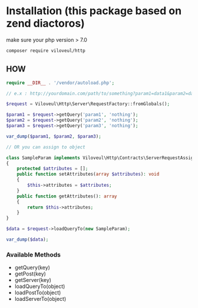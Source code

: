 # Installation (this package based on zend diactoros)

make sure your php version > 7.0

```bash
composer require viloveul/http
```

## HOW

```php
require __DIR__ . '/vendor/autoload.php';

// e.x : http://yourdomain.com/path/to/something?param1=data1&param2=data2

$request = Viloveul\Http\Server\RequestFactory::fromGlobals();

$param1 = $request->getQuery('param1', 'nothing');
$param2 = $request->getQuery('param2', 'nothing');
$param3 = $request->getQuery('param3', 'nothing');

var_dump($param1, $param2, $param3);

// OR you can assign to object

class SampleParam implements Viloveul\Http\Contracts\ServerRequestAssignment
{
	protected $attributes = [];
	public function setAttributes(array $attributes): void
	{
		$this->attributes = $attributes;
	}
	public function getAttributes(): array
	{
		return $this->attributes;
	}
}

$data = $request->loadQueryTo(new SampleParam);

var_dump($data);

```
### Available Methods
- getQuery(key)
- getPost(key)
- getServer(key)
- loadQueryTo(object)
- loadPostTo(object)
- loadServerTo(object)